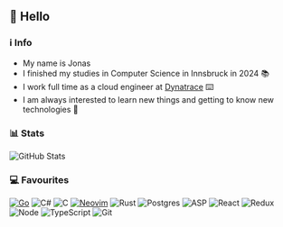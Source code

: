## 👋 Hello

### ℹ️ Info
 - My name is Jonas
 - I finished my studies in Computer Science in Innsbruck in 2024 📚
 - I work full time as a cloud engineer at [Dynatrace](https://www.dynatrace.com/) ⌨️
 - I am always interested to learn new things and getting to know new technologies 📲

### 📊 Stats

![GitHub Stats](https://github-readme-stats.vercel.app/api?username=jonaserh&show_icons=true&theme=transparent)

### 💻 Favourites
[![Go](https://img.shields.io/badge/Go-%2300ADD8.svg?&logo=go&logoColor=white)](#)
![C#](https://img.shields.io/badge/-C%23-%231db000?style=flat-square&logo=c&logoColor=%23ffffff) 
![C](https://img.shields.io/badge/-C-%23000000?style=flat-square&logo=c&logoColor=%23ffffff) 
[![Neovim](https://img.shields.io/badge/Neovim-57A143?logo=neovim&logoColor=fff)](#)
![Rust](https://img.shields.io/badge/-Rust-%23000000?style=flat-square&logo=rust&logoColor=%23ffffff) 
![Postgres](https://img.shields.io/badge/-PostgreSQL-%23006fb0?style=flat-square&logo=postgresql&logoColor=%23ffffff) 
![ASP](https://img.shields.io/badge/-dotNet/core-%23000000?style=flat-square&logo=DOTNET)
![React](https://img.shields.io/badge/-React-%2361DAFB?style=flat-square&logo=react&logoColor=%23ffffff) 
![Redux](https://img.shields.io/badge/-Redux-%23764ABC?style=flat-square&logo=redux) 
![Node](https://img.shields.io/badge/-Node-%23339933?style=flat-square&logo=node.js&logoColor=%23ffffff) 
![TypeScript](https://img.shields.io/badge/-TypeScript-%231572B6?style=flat-square&logo=typescript&logoColor=%23ffffff)
![Git](https://img.shields.io/badge/-Git-%23F05032?style=flat-square&logo=git&logoColor=%23ffffff) 
